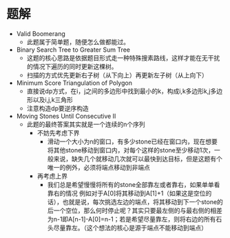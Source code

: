 # 题解
- Valid Boomerang
	- 此题属于简单题，随便怎么做都能过。
- Binary Search Tree to Greater Sum Tree
	- 这题的核心思路是依据题目形式走一种特殊搜素路线，这样才能在无干扰的情况下遍历的同时更新这棵树。
	- 扫描的方式优先更新右子树（从下向上）再更新左子树（从上向下）
- Minimum Score Triangulation of Polygon
	- 直接说dp方式，在i，j之间的多边形中找到最小的k，构成i,k多边形k,j多边形以及i,j,k三角形
    - 注意构造dp要逆序构造
- Moving Stones Until Consecutive II
	- 此题的最终答案其实就是一个连续的n个序列
        - 不妨先考虑下界
            - 滑动一个大小为n的窗口，有多少stone已经在窗口内，现在想要将其他stone移动到窗口内，对每个这样的stone至少移动1次，一般来说，缺失几个就移动几次就可以最快到达目标，但是这题有个唯一的例外，必须将端点移动到非端点
        - 再考虑上界
            - 我们总是希望慢慢将所有的stone全部靠左或者靠右，如果单单看靠右的情况
            例如对于A[0]将其移动到A[1]+1（如果这是空位的话），也就是说，每次挑选左边的端点，将其移动到下一个stone的后一个空位，那么何时停止呢？其实只要最左侧的与最右侧的相差为n-1即A[n-1]-A[0]=n-1；若是希望尽量靠左，则将右边的所有石头尽量靠左。（这个想法的核心是源于端点不能移动到端点）